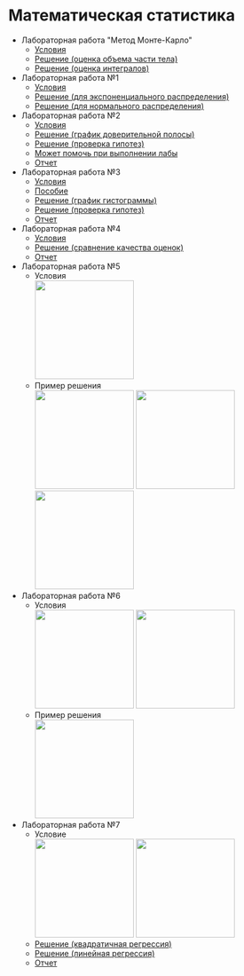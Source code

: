 ﻿Математическая статистика
====
* Лабораторная работа "Метод Монте-Карло"
	* [Условия](Metod_Monte_Karlo_-_Zadanie.pdf)
	* [Решение (оценка объема части тела)](Lab0a.m)
	* [Решение (оценка интегралов)](Lab0b.m)
* Лабораторная работа №1
	* [Условия](Zadanie_Dlya_Laboratornoy_Raboty_1_-4_kurs_1.pdf)
	* [Решение (для экспоненциального распределения)](Lab1.m)
	* [Решение (для нормального распределения)](Lab1b.m)
* Лабораторная работа №2
	* [Условия](Laboratornaya_Rabota_2_3_4.pdf)
	* [Решение (график доверительной полосы)](Lab2.m)
	* [Решение (проверка гипотез)](Lab2b.m)
	* [Может помочь при выполнении лабы](ms_nsu07.pdf)
	* [Отчет](Report_lab2.docx)
* Лабораторная работа №3
	* [Условия](Laboratornaya_Rabota_2_3_4.pdf)
	* [Пособие](Posit1nov.pdf)
	* [Решение (график гистограммы)](Lab3.m)
	* [Решение (проверка гипотез)](Lab3b.m)
	* [Отчет](Report_3Lab.docx)
* Лабораторная работа №4
	* [Условия](Laboratornaya_Rabota_2_3_4.pdf)
	* [Решение (сравнение качества оценок)](Lab4.m)
	* [Отчет](Report_4Lab.docx)
* Лабораторная работа №5
	* Условия  
      <img src="https://pp.userapi.com/c846020/v846020509/122229/avYha4qVDug.jpg" height="178px">
	* Пример решения  
	  <img src="https://pp.userapi.com/c844618/v844618509/1242c0/Z9l-hX5yJCo.jpg" height="178px"> <img src="https://pp.userapi.com/c849220/v849220509/b2b91/ao5TETwbUuE.jpg" height="178px"> <img src="https://pp.userapi.com/c849220/v849220509/b2b9a/OdRYMKEj7Yw.jpg" height="178px">
* Лабораторная работа №6
	* Условия  
	  <img src="https://pp.userapi.com/c849528/v849528721/afe9e/wcppjC6R_c0.jpg" height="178px"> <img src="https://pp.userapi.com/c850124/v850124721/714a2/IZO21x3DThU.jpg" height="178px">
	* Пример решения  
	  <img src="https://pp.userapi.com/c851124/v851124295/6ebe0/X9suiz4mP7c.jpg" height="178px"> 
* Лабораторная работа №7	
	* Условие  
	  <img src="https://pp.userapi.com/c852032/v852032585/53cb5/QMJPNLepdJU.jpg" height="178px"> <img src="https://pp.userapi.com/c845523/v845523623/140bc5/C0Kui-8YcJQ.jpg" height="178px">
	* [Решение (квадратичная регрессия)](Lab7.m)
	* [Решение (линейная регрессия)](Lab7b.m)
	* [Отчет](Report_7Lab.docx)
	
		